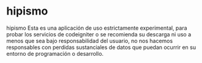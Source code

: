 # hipismo
hipismo
Esta es una aplicación de uso estrictamente experimental, para probar los servicios de codeigniter
o se recomienda su descarga ni uso a menos que sea bajo responsabilidad del usuario,
no nos hacemos responsables con perdidas sustanciales de datos que puedan ocurrir en su entorno
de programación o desarrollo.
